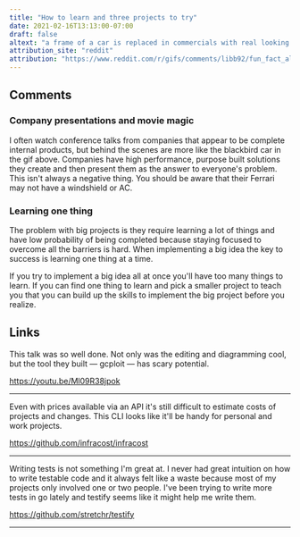 ```yaml
---
title: "How to learn and three projects to try"
date: 2021-02-16T13:13:00-07:00
draft: false
altext: "a frame of a car is replaced in commercials with real looking production cars"
attribution_site: "reddit"
attribution: "https://www.reddit.com/r/gifs/comments/libb92/fun_fact_almost_all_car_commercials_are_done_with/"
---
```


## Comments

### Company presentations and movie magic

I often watch conference talks from companies that appear to be complete internal products, but behind the scenes are more like the blackbird car in the gif above.
Companies have high performance, purpose built solutions they create and then present them as the answer to everyone's problem.
This isn't always a negative thing.
You should be aware that their Ferrari may not have a windshield or AC.

### Learning one thing

The problem with big projects is they require learning a lot of things and have low probability of being completed because staying focused to overcome all the barriers is hard.
When implementing a big idea the key to success is learning one thing at a time.

If you try to implement a big idea all at once you'll have too many things to learn.
If you can find one thing to learn and pick a smaller project to teach you that you can build up the skills to implement the big project before you realize.

## Links

This talk was so well done.
Not only was the editing and diagramming cool, but the tool they built — gcploit — has scary potential.

https://youtu.be/Ml09R38jpok

---

Even with prices available via an API it's still difficult to estimate costs of projects and changes.
This CLI looks like it'll be handy for personal and work projects.

https://github.com/infracost/infracost

---

Writing tests is not something I'm great at.
I never had great intuition on how to write testable code and it always felt like a waste because most of my projects only involved one or two people.
I've been trying to write more tests in go lately and testify seems like it might help me write them.

https://github.com/stretchr/testify

---